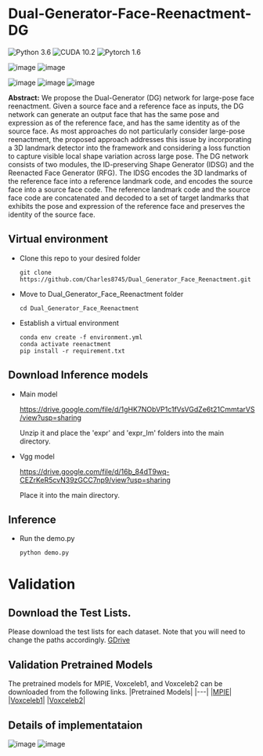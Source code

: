 
# Dual-Generator-Face-Reenactment-DG

![Python 3.6](https://img.shields.io/badge/python-3.6-green.svg?style=plastic)
![CUDA 10.2](https://img.shields.io/badge/cuda-10.2-green.svg?style=plastic)
![Pytorch 1.6](https://img.shields.io/badge/pytorch-1.60-green.svg?style=plastic)

![image](https://github.com/AvLab-CV/Dual_Generator_Face_Reenactment/blob/main/qrcode.png)
![image](https://github.com/AvLab-CV/Dual_Generator_Face_Reenactment/blob/main/result.gif)

![image](https://github.com/AvLab-CV/Dual_Generator_Face_Reenactment/blob/main/result2.gif)
![image](https://github.com/AvLab-CV/Dual_Generator_Face_Reenactment/blob/main/github_sample.png)
![image](https://github.com/AvLab-CV/Dual_Generator_Face_Reenactment/blob/main/github_sample2.png)

**Abstract:** We propose the Dual-Generator (DG) network for large-pose face reenactment. Given a source face and a reference face as inputs, the DG network can generate an output face that has the same pose and expression as of the reference face, and has the same identity as of the source face. As most approaches do not particularly consider large-pose reenactment, the proposed approach addresses this issue by incorporating a 3D landmark detector into the framework and considering a loss function to capture visible local shape variation across large pose. The DG network consists of two modules, the ID-preserving Shape Generator (IDSG) and the Reenacted Face Generator (RFG). The IDSG encodes the 3D landmarks of the reference face into a reference landmark code, and encodes the source face into a source face code. The reference landmark code and the source face code are concatenated and decoded to a set of target landmarks that exhibits the pose and expression of the reference face and preserves the identity of the source face. 

## Virtual environment
- Clone this repo to your desired folder
    ```
    git clone https://github.com/Charles8745/Dual_Generator_Face_Reenactment.git
    ```
- Move to Dual_Generator_Face_Reenactment folder
    ```
    cd Dual_Generator_Face_Reenactment
    ```
- Establish a virtual environment
    ```
    conda env create -f environment.yml
    conda activate reenactment
    pip install -r requirement.txt
    ```

## Download Inference models
- Main model

    https://drive.google.com/file/d/1gHK7NObVP1c1fVsVGdZe6t21CmmtarVS/view?usp=sharing
    
    Unzip it and place the 'expr' and 'expr_lm' folders into the main directory.


    

- Vgg model

    https://drive.google.com/file/d/16b_84dT9wq-CEZrKeR5cvN39zGCC7np9/view?usp=sharing

    Place it into the main directory.

## Inference
- Run the demo.py
    ```
    python demo.py
    ```
# Validation
## Download the Test Lists.
Please download the test lists for each dataset. Note that you will need to change the paths accordingly.
[GDrive](https://drive.google.com/drive/folders/1ladLB-ZU_Rw4J0at3Jss7VTUp8vauvCR?usp=sharing)
## Validation Pretrained Models
The pretrained models for MPIE, Voxceleb1, and Voxceleb2 can be downloaded from the following links.
|Pretrained Models|
|---|
|[MPIE](https://drive.google.com/drive/folders/12Ub__iaeLZL0Nr5Yl3-_YGX9k2d2RR6n?usp=sharing)|
|[Voxceleb1](https://drive.google.com/drive/folders/1r4LzIRWI7Ic_QkB0PUG7yyf3VqJEQ79f?usp=sharing)|
|[Voxceleb2](https://drive.google.com/drive/folders/1UIqC4y8g4CTYozSuMPCMcLTttuX7S5sC?usp=sharing)|

## Details of implementataion

![image](https://github.com/AvLab-CV/Dual_Generator_Face_Reenactment/blob/main/IDSG.JPG)
![image](https://github.com/AvLab-CV/Dual_Generator_Face_Reenactment/blob/main/RFG.JPG)

